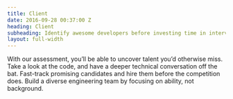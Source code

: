 ```yaml
---
title: Client
date: 2016-09-28 00:37:00 Z
heading: Client
subheading: Identify awesome developers before investing time in interviews.
layout: full-width
---
```


With our assessment, you’ll be able to uncover talent you’d otherwise miss. Take a look at the code, and have a deeper technical conversation off the bat. Fast-track promising candidates and hire them before the competition does. Build a diverse engineering team by focusing on ability, not background.

